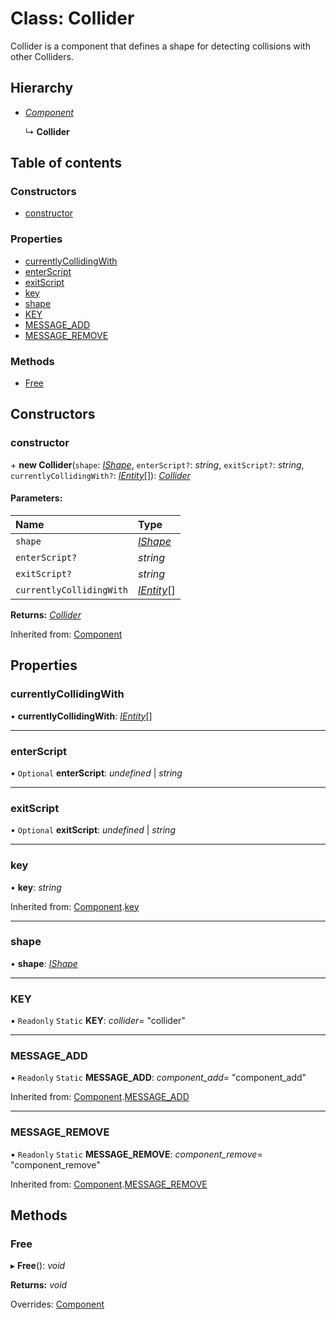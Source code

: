 # Class: Collider

Collider is a component that defines a shape for detecting collisions
with other Colliders.

## Hierarchy

* [*Component*](component.md)

  ↳ **Collider**

## Table of contents

### Constructors

- [constructor](collider.md#constructor)

### Properties

- [currentlyCollidingWith](collider.md#currentlycollidingwith)
- [enterScript](collider.md#enterscript)
- [exitScript](collider.md#exitscript)
- [key](collider.md#key)
- [shape](collider.md#shape)
- [KEY](collider.md#key)
- [MESSAGE\_ADD](collider.md#message_add)
- [MESSAGE\_REMOVE](collider.md#message_remove)

### Methods

- [Free](collider.md#free)

## Constructors

### constructor

\+ **new Collider**(`shape`: [*IShape*](../interfaces/ishape.md), `enterScript?`: *string*, `exitScript?`: *string*, `currentlyCollidingWith?`: [*IEntity*](../interfaces/ientity.md)[]): [*Collider*](collider.md)

#### Parameters:

Name | Type |
:------ | :------ |
`shape` | [*IShape*](../interfaces/ishape.md) |
`enterScript?` | *string* |
`exitScript?` | *string* |
`currentlyCollidingWith` | [*IEntity*](../interfaces/ientity.md)[] |

**Returns:** [*Collider*](collider.md)

Inherited from: [Component](component.md)

## Properties

### currentlyCollidingWith

• **currentlyCollidingWith**: [*IEntity*](../interfaces/ientity.md)[]

___

### enterScript

• `Optional` **enterScript**: *undefined* \| *string*

___

### exitScript

• `Optional` **exitScript**: *undefined* \| *string*

___

### key

• **key**: *string*

Inherited from: [Component](component.md).[key](component.md#key)

___

### shape

• **shape**: [*IShape*](../interfaces/ishape.md)

___

### KEY

▪ `Readonly` `Static` **KEY**: *collider*= "collider"

___

### MESSAGE\_ADD

▪ `Readonly` `Static` **MESSAGE\_ADD**: *component_add*= "component\_add"

Inherited from: [Component](component.md).[MESSAGE_ADD](component.md#message_add)

___

### MESSAGE\_REMOVE

▪ `Readonly` `Static` **MESSAGE\_REMOVE**: *component_remove*= "component\_remove"

Inherited from: [Component](component.md).[MESSAGE_REMOVE](component.md#message_remove)

## Methods

### Free

▸ **Free**(): *void*

**Returns:** *void*

Overrides: [Component](component.md)
